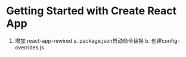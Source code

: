 # Getting Started with Create React App

1. 增加 react-app-rewired
  a. package.json启动命令替换
  b. 创建config-overrides.js